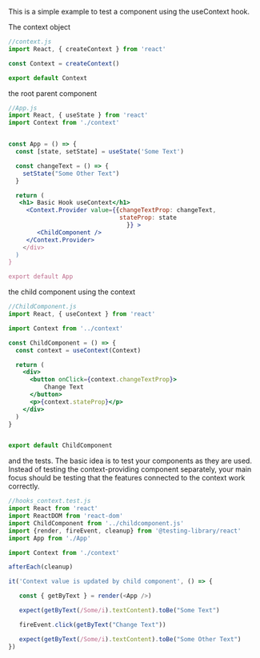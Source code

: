This is a simple example to test a component using the useContext hook. 


The context object

```js
//context.js
import React, { createContext } from 'react'

const Context = createContext()

export default Context
```

the root parent component

```jsx
//App.js
import React, { useState } from 'react'
import Context from './context'


const App = () => {
  const [state, setState] = useState('Some Text')

  const changeText = () => {
    setState("Some Other Text")
  }

  return (
   <h1> Basic Hook useContext</h1>
     <Context.Provider value={{changeTextProp: changeText,
                               stateProp: state
                                 }} >
        <ChildComponent />
     </Context.Provider>
    </div>
  )
}

export default App

```


the child component using the context

```jsx
//ChildComponent.js
import React, { useContext } from 'react'

import Context from '../context'

const ChildComponent = () => {
  const context = useContext(Context)

  return (
    <div>
      <button onClick={context.changeTextProp}>
          Change Text
      </button>
      <p>{context.stateProp}</p>
    </div>
  )
}


export default ChildComponent
```

and the tests. 
The basic idea is to test your components as they are used. Instead of testing the context-providing component separately, your main focus should be testing that the features connected to the context work correctly.

```js
//hooks_context.test.js
import React from 'react'
import ReactDOM from 'react-dom'
import ChildComponent from '../childcomponent.js'
import {render, fireEvent, cleanup} from '@testing-library/react'
import App from './App'

import Context from './context'

afterEach(cleanup)

it('Context value is updated by child component', () => {

   const { getByText } = render(<App />)

   expect(getByText(/Some/i).textContent).toBe("Some Text")

   fireEvent.click(getByText("Change Text"))

   expect(getByText(/Some/i).textContent).toBe("Some Other Text")
})
```
